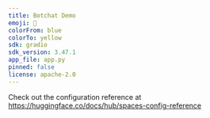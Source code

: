 ```yaml
---
title: Botchat Demo
emoji: 🐨
colorFrom: blue
colorTo: yellow
sdk: gradio
sdk_version: 3.47.1
app_file: app.py
pinned: false
license: apache-2.0
---
```


Check out the configuration reference at https://huggingface.co/docs/hub/spaces-config-reference
